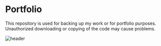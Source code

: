 # Portfolio
This repository is used for backing up my work or for portfolio purposes. Unauthorized downloading or copying of the code may cause problems.

![header](https://capsule-render.vercel.app/api?type=rect&color=0:f2a007,90:0e497d&height=300&text=openplayceo's-nl-portfolio&fontAlign=26&fontSize=35&fontColor=ffffff)
